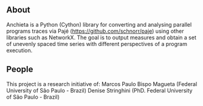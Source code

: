 ## About
Anchieta is a Python (Cython) library for converting and analysing parallel programs traces via Pajé (https://github.com/schnorr/paje) using other libraries such as  NetworkX. The goal is to output measures and obtain a set of unevenly spaced time series with different perspectives of a program execution.

## People
This project is a research initiative of:
Marcos Paulo Bispo Magueta (Federal University of São Paulo - Brazil)
Denise Stringhini (PhD. Federal University of São Paulo - Brazil)
